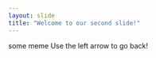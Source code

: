 ```yaml
---
layout: slide
title: "Welcome to our second slide!"
---
```

some meme
Use the left arrow to go back!